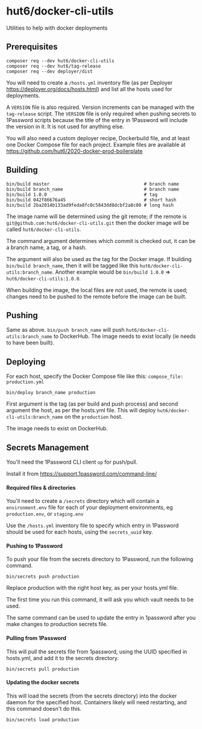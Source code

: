 # hut6/docker-cli-utils

Utilities to help with docker deployments

## Prerequisites

```
composer req --dev hut6/docker-cli-utils
composer req --dev hut6/tag-release
composer req --dev deployer/dist
```

You will need to create a `/hosts.yml` inventory file (as per Deployer https://deployer.org/docs/hosts.html) and list all the hosts used for deployments.

A `VERSION` file is also required. Version increments can be managed with the `tag-release` script. The `VERSION` file is only required when pushing secrets to 1Password scripts because the title of the entry in 1Password will include the version in it. It is not used for anything else. 

You will also need a custom deployer recipe, Dockerbuild file, and at least one Docker Compose file for each project. Example files are available at https://github.com/hut6/2020-docker-prod-boilerplate

## Building

```
bin/build master                                   # branch name
bin/build branch_name                              # branch name
bin/build 1.0.0                                    # tag
bin/build 042f86676a45                             # short hash
bin/build 2ba2014b133ad9feda8fc0c5843dd8dcbf2a8c00 # long hash
```

The image name will be determined using the git remote; if the remote is `git@github.com:hut6/docker-cli-utils.git` then the docker image will be called `hut6/docker-cli-utils`.

The command argument determines which commit is checked out, it can be a branch name, a tag, or a hash. 

The argument will also be used as the tag for the Docker image. If building `bin/build branch_name`, then it will be tagged like this `hut6/docker-cli-utils:branch_name`. Another example would be `bin/build 1.0.0` => `hut6/docker-cli-utils:1.0.0`.

When building the image, the local files are not used, the remote is used; changes need to be pushed to the remote before the image can be built. 

## Pushing

Same as above. `bin/push branch_name` will push `hut6/docker-cli-utils:branch_name` to DockerHub. The image needs to exist locally (ie needs to have been built). 

## Deploying

For each host, specify the Docker Compose file like this: `compose_file: production.yml`

```
bin/deploy branch_name production
```

First argument is the tag (as per build and push process) and second argument the host, as per the hosts.yml file. This will deploy `hut6/docker-cli-utils:branch_name` on the `production` host.

The image needs to exist on DockerHub. 

## Secrets Management

You'll need the 1Password CLI client `op` for push/pull. 

Install it from https://support.1password.com/command-line/

#### Required files & directories

You'll need to create a `/secrets` directory which will contain a `environment.env` file for each of your deployment environments, eg `production.env`, or `staging.env`

Use the `/hosts.yml` inventory file to specify which entry in 1Password should be used for each hosts, using the `secrets_uuid` key.

#### Pushing to 1Password

To push your file from the secrets directory to 1Password, run the following command.

```
bin/secrets push production
```

Replace production with the right host key, as per your hosts.yml file. 

The first time you run this command, it will ask you which vault needs to be used. 

The same command can be used to update the entry in 1password after you make changes to production secrets file.

#### Pulling from 1Password

This will pull the secrets file from 1password, using the UUID specified in hosts.yml, and add it to the secrets directory. 

```
bin/secrets pull production 
```

#### Updating the docker secrets 

This will load the secrets (from the secrets directory) into the docker daemon for the specified host. Containers likely will need restarting, and this command doesn't do this. 

```
bin/secrets load production 
```
